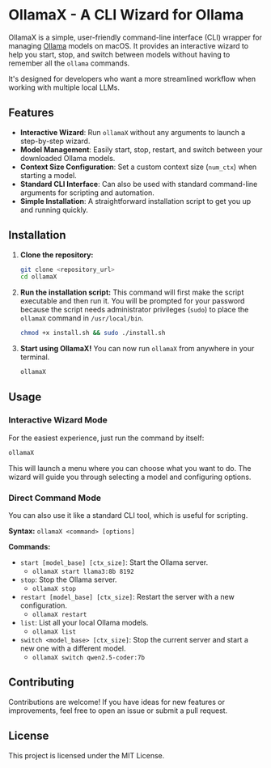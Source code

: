 # OllamaX - A CLI Wizard for Ollama

OllamaX is a simple, user-friendly command-line interface (CLI) wrapper for managing [Ollama](https://ollama.ai/) models on macOS. It provides an interactive wizard to help you start, stop, and switch between models without having to remember all the `ollama` commands.

It's designed for developers who want a more streamlined workflow when working with multiple local LLMs.

## Features

- **Interactive Wizard**: Run `ollamaX` without any arguments to launch a step-by-step wizard.
- **Model Management**: Easily start, stop, restart, and switch between your downloaded Ollama models.
- **Context Size Configuration**: Set a custom context size (`num_ctx`) when starting a model.
- **Standard CLI Interface**: Can also be used with standard command-line arguments for scripting and automation.
- **Simple Installation**: A straightforward installation script to get you up and running quickly.

## Installation

1.  **Clone the repository:**
    ```bash
    git clone <repository_url>
    cd ollamaX
    ```

2.  **Run the installation script:**
    This command will first make the script executable and then run it. You will be prompted for your password because the script needs administrator privileges (`sudo`) to place the `ollamaX` command in `/usr/local/bin`.

    ```bash
    chmod +x install.sh && sudo ./install.sh
    ```

3.  **Start using OllamaX!**
    You can now run `ollamaX` from anywhere in your terminal.

    ```bash
    ollamaX
    ```

## Usage

### Interactive Wizard Mode

For the easiest experience, just run the command by itself:

```bash
ollamaX
```

This will launch a menu where you can choose what you want to do. The wizard will guide you through selecting a model and configuring options.

### Direct Command Mode

You can also use it like a standard CLI tool, which is useful for scripting.

**Syntax:** `ollamaX <command> [options]`

**Commands:**

-   `start [model_base] [ctx_size]`: Start the Ollama server.
    -   `ollamaX start llama3:8b 8192`
-   `stop`: Stop the Ollama server.
    -   `ollamaX stop`
-   `restart [model_base] [ctx_size]`: Restart the server with a new configuration.
    -   `ollamaX restart`
-   `list`: List all your local Ollama models.
    -   `ollamaX list`
-   `switch <model_base> [ctx_size]`: Stop the current server and start a new one with a different model.
    -   `ollamaX switch qwen2.5-coder:7b`

## Contributing

Contributions are welcome! If you have ideas for new features or improvements, feel free to open an issue or submit a pull request.

## License

This project is licensed under the MIT License.